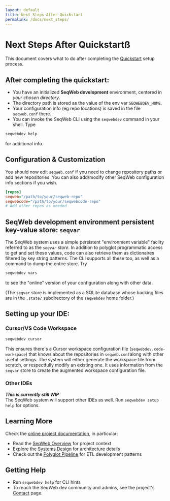 ```yaml
---
layout: default
title: Next Steps After Quickstart
permalink: /docs/next_steps/
---
```


# Next Steps After Quickstartß

This document covers what to do after completing the [Quickstart](quickstart) setup process.

## After completing the quickstart:
- You have an initialized **SeqWeb development** environment, centered in _your chosen directory_.
- The directory path is stored as the value of the env var `SEQWEBDEV_HOME`.
- Your configuration info (eg repo locations) is saved in the file `seqweb.conf` there.
- You can invoke the SeqWeb CLI using the `seqwebdev` command in your shell.  Type
```bash
seqwebdev help
```
for additional info.


## Configuration & Customization

You should now edit `seqweb.conf` if you need to change repository paths or add new repositories.
You can also add/modify other SeqWeb configuration info sections if you wish.

```ini
[repos]
seqweb="/path/to/your/seqweb-repo"
seqwebcode="/path/to/your/seqwebcode-repo"
# Add other repos as needed
```

## SeqWeb development environment persistent key-value store: `seqvar`

The SeqWeb system uses a simple persistent "environment variable" facilty referred to as the _`seqvar` store_.  In addition to polyglot programmatic access to get and set these values, code can also retrieve them as dictionaires filtered by key string patterns.  The CLI supports all these too, as well as a command to dump the entire store.  Try
```bash
seqwebdev vars
```
to see the "online" version of your configuration along with other data.

(The `seqvar` store is implemented as a SQLite database whose backing files are in the `.state/` subdirectory of the `seqwebdev` home folder.)


## Setting up your IDE:

### Cursor/VS Code Workspace

```bash
seqwebdev cursor
```

This ensures there's a Cursor workspace configuration file (`seqwebdev.code-workspace`) that knows about the repositories in `seqweb.conf`along with other useful settings.  The system will either generate the workspace file from scratch, or respectfully modify an existing one. It uses information from the `seqvar` store to create the augmented workspace configuration file.

### Other IDEs
***This is currently still WIP***<br>
The SeqWeb system will support other IDEs as well.  Run `seqwebdev setup help` for options.


## Learning More
Check the [online project documentation](https://www.seqweb.org/), in particular:
- Read the [SeqWeb Overview](seqweb_overview) for project context
- Explore the [Systems Design](systems_design) for architecture details
- Check out the [Polyglot Pipeline](polyglot_pipeline) for ETL development patterns

## Getting Help
- Run `seqwebdev help` for CLI hints
- To reach the SeqWeb dev community and admins, see the project's [Contact](contact) page.
